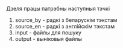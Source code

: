 
Дзеля працы патрэбны наступныя тэчкі

1. source_by - радкі з беларускім тэкстам
2. source_en - радкі з англійскім тэкстам
3. input - файлы для пошуку
4. output - выніковыя файлы


